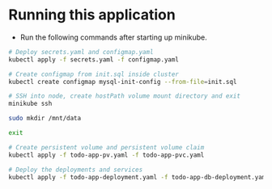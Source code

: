 # Running this application

- Run the following commands after starting up minikube.

```bash
# Deploy secrets.yaml and configmap.yaml
kubectl apply -f secrets.yaml -f configmap.yaml

# Create configmap from init.sql inside cluster
kubectl create configmap mysql-init-config --from-file=init.sql

# SSH into node, create hostPath volume mount directory and exit
minikube ssh

sudo mkdir /mnt/data

exit

# Create persistent volume and persistent volume claim
kubectl apply -f todo-app-pv.yaml -f todo-app-pvc.yaml

# Deploy the deployments and services
kubectl apply -f todo-app-deployment.yaml -f todo-app-db-deployment.yaml
```
